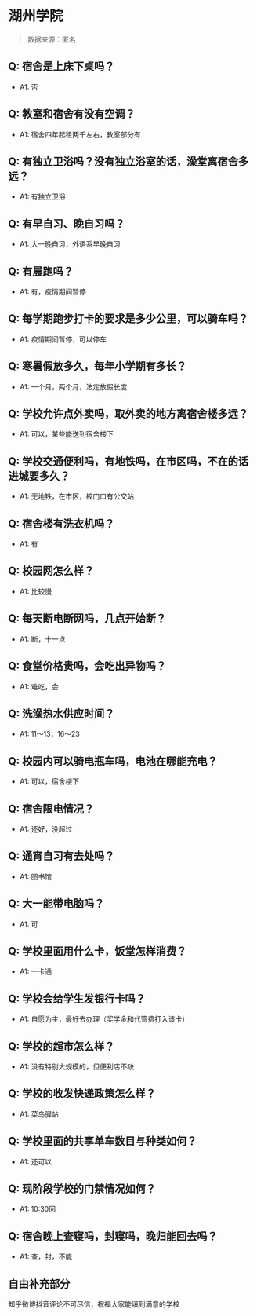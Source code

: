# 湖州学院

> 数据来源：匿名

## Q: 宿舍是上床下桌吗？

- A1: 否

## Q: 教室和宿舍有没有空调？

- A1: 宿舍四年起租两千左右，教室部分有

## Q: 有独立卫浴吗？没有独立浴室的话，澡堂离宿舍多远？

- A1: 有独立卫浴

## Q: 有早自习、晚自习吗？

- A1: 大一晚自习，外语系早晚自习

## Q: 有晨跑吗？

- A1: 有，疫情期间暂停

## Q: 每学期跑步打卡的要求是多少公里，可以骑车吗？

- A1: 疫情期间暂停，可以停车

## Q: 寒暑假放多久，每年小学期有多长？

- A1: 一个月，两个月，法定放假长度

## Q: 学校允许点外卖吗，取外卖的地方离宿舍楼多远？

- A1: 可以，某些能送到宿舍楼下

## Q: 学校交通便利吗，有地铁吗，在市区吗，不在的话进城要多久？

- A1: 无地铁，在市区，校门口有公交站

## Q: 宿舍楼有洗衣机吗？

- A1: 有

## Q: 校园网怎么样？

- A1: 比较慢

## Q: 每天断电断网吗，几点开始断？

- A1: 断，十一点

## Q: 食堂价格贵吗，会吃出异物吗？

- A1: 难吃，会

## Q: 洗澡热水供应时间？

- A1: 11～13，16～23

## Q: 校园内可以骑电瓶车吗，电池在哪能充电？

- A1: 可以，宿舍楼下

## Q: 宿舍限电情况？

- A1: 还好，没超过

## Q: 通宵自习有去处吗？

- A1: 图书馆

## Q: 大一能带电脑吗？

- A1: 可

## Q: 学校里面用什么卡，饭堂怎样消费？

- A1: 一卡通

## Q: 学校会给学生发银行卡吗？

- A1: 自愿为主，最好去办理（奖学金和代管费打入该卡）

## Q: 学校的超市怎么样？

- A1: 没有特别大规模的，但便利店不缺

## Q: 学校的收发快递政策怎么样？

- A1: 菜鸟驿站

## Q: 学校里面的共享单车数目与种类如何？

- A1: 还可以

## Q: 现阶段学校的门禁情况如何？

- A1: 10:30回

## Q: 宿舍晚上查寝吗，封寝吗，晚归能回去吗？

- A1: 查，封，不能

## 自由补充部分

知乎微博抖音评论不可尽信，祝福大家能填到满意的学校